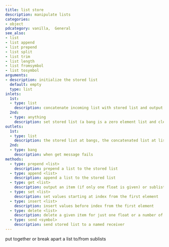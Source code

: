 ```yaml
---
title: list store
description: manipulate lists
categories:
- object
pdcategory: vanilla,  General
see_also:
- list
- list append
- list prepend
- list split
- list trim
- list length
- list fromsymbol
- list tosymbol
arguments:
- description: initialize the stored list 
  default: empty
  type: list
inlets:
  1st:
  - type: list
    description: concatenate incoming list with stored list and output (a bang is a zero element list and outputs stored list)
  2nd:
  - type: anything
    description: set stored list (a bang is a zero element list and clears it)
outlets:
  1st:
  - type: list
    description: the stored list at bangs, the concatenated list at list input or sublists via 'get' message
  2nd:
  - type: bang
    description: when get message fails
methods:
  - type: prepend <list>
    description: prepend a list to the stored list
  - type: append <list>
    description: append a list to the stored list
  - type: get <list>
    description: output an item (if only one float is given) or sublist, where first element sets staring index and the second sets ending index (-1 is end of the list)
  - type: set <list>
    description: set values starting at index from the first element
  - type: insert <list>
    description: insert values before index from the first element
  - type: delete <list>
    description: delete a given item for just one float or a number of items specified in the second element starting at index from the first element (-1 means delete all items from given index)
  - type: send <symbol>
    description: send stored list to a named receiver
---
```

put together or break apart a list to/from sublists
